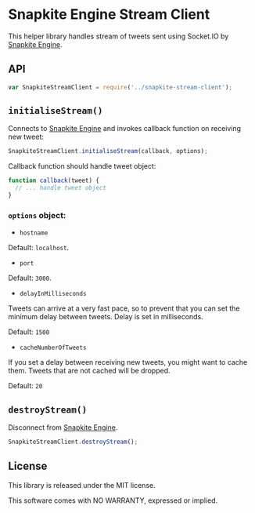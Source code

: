 # Snapkite Engine Stream Client

This helper library handles stream of tweets sent using Socket.IO by [Snapkite Engine](https://github.com/snapkite/snapkite-engine).

## API

```js
var SnapkiteStreamClient = require('../snapkite-stream-client');
```

## `initialiseStream()`

Connects to [Snapkite Engine](https://github.com/snapkite/snapkite-engine) and invokes callback function on receiving new tweet:

```js
SnapkiteStreamClient.initialiseStream(callback, options);
```

Callback function should handle tweet object:

```js
function callback(tweet) {
  // ... handle tweet object
}
```

### `options` object:

+ `hostname`

Default: `localhost`.

+ `port`

Default: `3000`.

+ `delayInMilliseconds`

Tweets can arrive at a very fast pace, so to prevent that you can set the minimum delay between tweets. Delay is set in milliseconds.

Default: `1500`

+ `cacheNumberOfTweets`

If you set a delay between receiving new tweets, you might want to cache them. Tweets that are not cached will be dropped.

Default: `20`

## `destroyStream()`

Disconnect from [Snapkite Engine](https://github.com/snapkite/snapkite-engine).

```javascript
SnapkiteStreamClient.destroyStream();
```

## License

This library is released under the MIT license.

This software comes with NO WARRANTY, expressed or implied.
